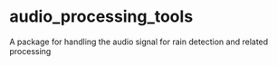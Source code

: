 # audio_processing_tools
A package for handling the audio signal for rain detection and related processing
